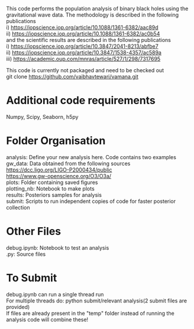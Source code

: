 This code performs the population analysis of binary black holes using the gravitational 
wave data. The methodology is described in the following publications <br />
i) https://iopscience.iop.org/article/10.1088/1361-6382/aac89d <br />
ii) https://iopscience.iop.org/article/10.1088/1361-6382/ac0b54 <br />
and the scientific results are described in the following publications <br />
i) https://iopscience.iop.org/article/10.3847/2041-8213/abfbe7 <br />
ii) https://iopscience.iop.org/article/10.3847/1538-4357/ac589a <br />
iii) https://academic.oup.com/mnras/article/527/1/298/7317695 <br />

This code is currently not packaged and need to be checked out <br />
git clone https://github.com/vaibhavtewari/vamana.git

Additional code requirements
============================
Numpy, Scipy, Seaborn, h5py

Folder Organisation
============================
analysis: Define your new analysis here. Code contains two examples <br />
gw_data: Data obtained from the following sources <br />
https://dcc.ligo.org/LIGO-P2000434/public <br />
https://www.gw-openscience.org/O3/O3a/ <br />
plots: Folder containing saved figures <br />
plotting_nb: Notebook to make plots <br />
results: Posteriors samples for analysis <br />
submit: Scripts to run independent copies of code for faster posterior collection 

Other Files
=============================
debug.ipynb: Notebook to test an analysis <br />
.py: Source files

To Submit
=============================
debug.ipynb can run a single thread run <br />
For multiple threads do: python submit/relevant analysis(2 submit files are provided) <br />
If files are already present in the "temp" folder instead of running the analysis code will combine these!
